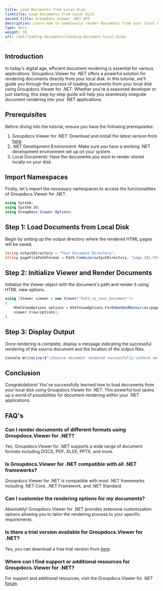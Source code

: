 ```yaml
---
title: Load Documents from Local Disk
linktitle: Load Documents from Local Disk
second_title: GroupDocs.Viewer .NET API
description: Learn how to seamlessly render documents from your local disk using Groupdocs.Viewer for .NET. Enhance your .NET applications with efficient document.
type: docs
weight: 10
url: /net/loading-documents/loading-document-local-disk/
---
```

## Introduction
In today's digital age, efficient document rendering is essential for various applications. Groupdocs.Viewer for .NET offers a powerful solution for rendering documents directly from your local disk. In this tutorial, we'll guide you through the process of loading documents from your local disk using Groupdocs.Viewer for .NET. Whether you're a seasoned developer or just starting, this step-by-step guide will help you seamlessly integrate document rendering into your .NET applications.
## Prerequisites
Before diving into the tutorial, ensure you have the following prerequisites:
1. Groupdocs.Viewer for .NET: Download and install the latest version from [here](https://releases.groupdocs.com/viewer/net/).
2. .NET Development Environment: Make sure you have a working .NET development environment set up on your system.
3. Local Documents: Have the documents you want to render stored locally on your disk.

## Import Namespaces
Firstly, let's import the necessary namespaces to access the functionalities of Groupdocs.Viewer for .NET.
```csharp
using System;
using System.IO;
using GroupDocs.Viewer.Options;
```
## Step 1: Load Documents from Local Disk
Begin by setting up the output directory where the rendered HTML pages will be saved.
```csharp
string outputDirectory = "Your Document Directory";
string pageFilePathFormat = Path.Combine(outputDirectory, "page_{0}.html");
```
## Step 2: Initialize Viewer and Render Documents
Initialize the Viewer object with the document's path and render it using HTML view options.
```csharp
using (Viewer viewer = new Viewer("Path_to_Your_Document"))
{
    HtmlViewOptions options = HtmlViewOptions.ForEmbeddedResources(pageFilePathFormat);
    viewer.View(options);
}
```
## Step 3: Display Output
Once rendering is complete, display a message indicating the successful rendering of the source document and the location of the output files.
```csharp
Console.WriteLine($"\nSource document rendered successfully.\nCheck output in {outputDirectory}.");
```

## Conclusion
Congratulations! You've successfully learned how to load documents from your local disk using Groupdocs.Viewer for .NET. This powerful tool opens up a world of possibilities for document rendering within your .NET applications.
## FAQ's
### Can I render documents of different formats using Groupdocs.Viewer for .NET?
Yes, Groupdocs.Viewer for .NET supports a wide range of document formats including DOCX, PDF, XLSX, PPTX, and more.
### Is Groupdocs.Viewer for .NET compatible with all .NET frameworks?
Groupdocs.Viewer for .NET is compatible with most .NET frameworks including .NET Core, .NET Framework, and .NET Standard.
### Can I customize the rendering options for my documents?
Absolutely! Groupdocs.Viewer for .NET provides extensive customization options allowing you to tailor the rendering process to your specific requirements.
### Is there a trial version available for Groupdocs.Viewer for .NET?
Yes, you can download a free trial version from [here](https://releases.groupdocs.com/).
### Where can I find support or additional resources for Groupdocs.Viewer for .NET?
For support and additional resources, visit the Groupdocs.Viewer for .NET [forum](https://forum.groupdocs.com/c/viewer/9).
